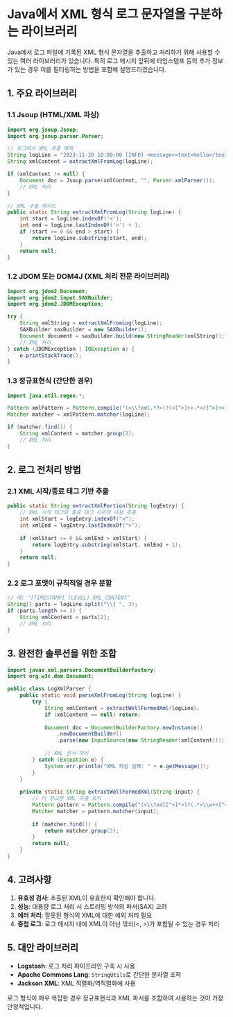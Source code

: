 # Java에서 XML 형식 로그 문자열을 구분하는 라이브러리

Java에서 로그 파일에 기록된 XML 형식 문자열을 추출하고 처리하기 위해 사용할 수 있는 여러 라이브러리가 있습니다. 특히 로그 메시지 앞뒤에 타임스탬프 등의 추가 정보가 있는 경우 이를 필터링하는 방법을 포함해 설명드리겠습니다.

## 1. 주요 라이브러리

### 1.1 Jsoup (HTML/XML 파싱)
```java
import org.jsoup.Jsoup;
import org.jsoup.parser.Parser;

// 로그에서 XML 추출 예제
String logLine = "2023-11-20 10:00:00 [INFO] <message><text>Hello</text></message>";
String xmlContent = extractXmlFromLog(logLine);

if (xmlContent != null) {
    Document doc = Jsoup.parse(xmlContent, "", Parser.xmlParser());
    // XML 처리
}

// XML 추출 메서드
public static String extractXmlFromLog(String logLine) {
    int start = logLine.indexOf('<');
    int end = logLine.lastIndexOf('>') + 1;
    if (start >= 0 && end > start) {
        return logLine.substring(start, end);
    }
    return null;
}
```

### 1.2 JDOM 또는 DOM4J (XML 처리 전문 라이브러리)
```java
import org.jdom2.Document;
import org.jdom2.input.SAXBuilder;
import org.jdom2.JDOMException;

try {
    String xmlString = extractXmlFromLog(logLine);
    SAXBuilder saxBuilder = new SAXBuilder();
    Document document = saxBuilder.build(new StringReader(xmlString));
    // XML 처리
} catch (JDOMException | IOException e) {
    e.printStackTrace();
}
```

### 1.3 정규표현식 (간단한 경우)
```java
import java.util.regex.*;

Pattern xmlPattern = Pattern.compile("(<\\?xml.*?>)?(<[^>]+>.*</[^>]+>)");
Matcher matcher = xmlPattern.matcher(logLine);

if (matcher.find()) {
    String xmlContent = matcher.group(2);
    // XML 처리
}
```

## 2. 로그 전처리 방법

### 2.1 XML 시작/종료 태그 기반 추출
```java
public static String extractXmlPortion(String logEntry) {
    // XML 시작 태그와 종료 태그 사이의 내용 추출
    int xmlStart = logEntry.indexOf("<");
    int xmlEnd = logEntry.lastIndexOf(">");
    
    if (xmlStart >= 0 && xmlEnd > xmlStart) {
        return logEntry.substring(xmlStart, xmlEnd + 1);
    }
    return null;
}
```

### 2.2 로그 포맷이 규칙적일 경우 분할
```java
// 예: "[TIMESTAMP] [LEVEL] XML_CONTENT"
String[] parts = logLine.split("\\] ", 3);
if (parts.length >= 3) {
    String xmlContent = parts[2];
    // XML 처리
}
```

## 3. 완전한 솔루션을 위한 조합

```java
import javax.xml.parsers.DocumentBuilderFactory;
import org.w3c.dom.Document;

public class LogXmlParser {
    public static void parseXmlFromLog(String logLine) {
        try {
            String xmlContent = extractWellFormedXml(logLine);
            if (xmlContent == null) return;
            
            Document doc = DocumentBuilderFactory.newInstance()
                .newDocumentBuilder()
                .parse(new InputSource(new StringReader(xmlContent)));
                
            // XML 문서 처리
        } catch (Exception e) {
            System.err.println("XML 파싱 실패: " + e.getMessage());
        }
    }
    
    private static String extractWellFormedXml(String input) {
        // 더 정교한 XML 추출 로직
        Pattern pattern = Pattern.compile("(<\\?xml[^>]*>)?(.*<\\w+>[^<]*</\\w+>.*)");
        Matcher matcher = pattern.matcher(input);
        
        if (matcher.find()) {
            return matcher.group(2);
        }
        return null;
    }
}
```

## 4. 고려사항

1. **유효성 검사**: 추출된 XML이 유효한지 확인해야 합니다.
2. **성능**: 대용량 로그 처리 시 스트리밍 방식의 파서(SAX) 고려
3. **에러 처리**: 잘못된 형식의 XML에 대한 예외 처리 필요
4. **중첩 로그**: 로그 메시지 내에 XML이 아닌 꺾쇠(<, >)가 포함될 수 있는 경우 처리

## 5. 대안 라이브러리

- **Logstash**: 로그 처리 파이프라인 구축 시 사용
- **Apache Commons Lang**: `StringUtils`로 간단한 문자열 조작
- **Jackson XML**: XML 직렬화/역직렬화에 사용

로그 형식이 매우 복잡한 경우 정규표현식과 XML 파서를 조합하여 사용하는 것이 가장 안정적입니다.